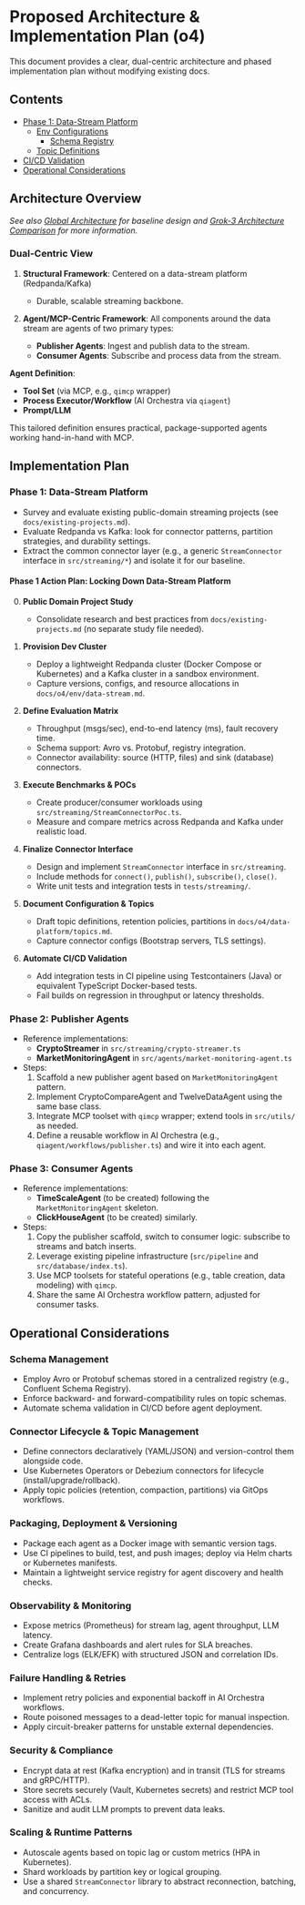 # Proposed Architecture & Implementation Plan (o4)

This document provides a clear, dual-centric architecture and phased implementation plan without modifying existing docs.

## Contents

- [Phase 1: Data-Stream Platform](#phase-1-data-stream-platform)
  - [Env Configurations](env/data-stream.md)
    - [Schema Registry](env/schema-register.md)
  - [Topic Definitions](data-platform/topics.md)
- [CI/CD Validation](ci-cd/validation.md)
- [Operational Considerations](#operational-considerations)

## Architecture Overview

*See also [Global Architecture](../architecture.md) for baseline design and [Grok-3 Architecture Comparison](../grok-3/architecture/comparison.md) for more information.*


### Dual-Centric View

1. **Structural Framework**: Centered on a data-stream platform (Redpanda/Kafka)
   - Durable, scalable streaming backbone.

2. **Agent/MCP-Centric Framework**: All components around the data stream are agents of two primary types:
   - **Publisher Agents**: Ingest and publish data to the stream.
   - **Consumer Agents**: Subscribe and process data from the stream.

**Agent Definition**:
- **Tool Set** (via MCP, e.g., `qimcp` wrapper)
- **Process Executor/Workflow** (AI Orchestra via `qiagent`)
- **Prompt/LLM**

This tailored definition ensures practical, package-supported agents working hand-in-hand with MCP.

## Implementation Plan

### Phase 1: Data-Stream Platform
- Survey and evaluate existing public-domain streaming projects (see `docs/existing-projects.md`).
- Evaluate Redpanda vs Kafka: look for connector patterns, partition strategies, and durability settings.
- Extract the common connector layer (e.g., a generic `StreamConnector` interface in `src/streaming/*`) and isolate it for our baseline.

#### Phase 1 Action Plan: Locking Down Data-Stream Platform
0. **Public Domain Project Study**
   - Consolidate research and best practices from `docs/existing-projects.md` (no separate study file needed).
1. **Provision Dev Cluster**
   - Deploy a lightweight Redpanda cluster (Docker Compose or Kubernetes) and a Kafka cluster in a sandbox environment.
   - Capture versions, configs, and resource allocations in `docs/o4/env/data-stream.md`.

2. **Define Evaluation Matrix**
   - Throughput (msgs/sec), end-to-end latency (ms), fault recovery time.
   - Schema support: Avro vs. Protobuf, registry integration.
   - Connector availability: source (HTTP, files) and sink (database) connectors.

3. **Execute Benchmarks & POCs**
   - Create producer/consumer workloads using `src/streaming/StreamConnectorPoc.ts`.
   - Measure and compare metrics across Redpanda and Kafka under realistic load.

4. **Finalize Connector Interface**
   - Design and implement `StreamConnector` interface in `src/streaming`.
   - Include methods for `connect()`, `publish()`, `subscribe()`, `close()`.
   - Write unit tests and integration tests in `tests/streaming/`.

5. **Document Configuration & Topics**
   - Draft topic definitions, retention policies, partitions in `docs/o4/data-platform/topics.md`.
   - Capture connector configs (Bootstrap servers, TLS settings).

6. **Automate CI/CD Validation**
   - Add integration tests in CI pipeline using Testcontainers (Java) or equivalent TypeScript Docker-based tests.
   - Fail builds on regression in throughput or latency thresholds.

### Phase 2: Publisher Agents
- Reference implementations:
  - **CryptoStreamer** in `src/streaming/crypto-streamer.ts`
  - **MarketMonitoringAgent** in `src/agents/market-monitoring-agent.ts`
- Steps:
  1. Scaffold a new publisher agent based on `MarketMonitoringAgent` pattern.
  2. Implement CryptoCompareAgent and TwelveDataAgent using the same base class.
  3. Integrate MCP toolset with `qimcp` wrapper; extend tools in `src/utils/` as needed.
  4. Define a reusable workflow in AI Orchestra (e.g., `qiagent/workflows/publisher.ts`) and wire it into each agent.

### Phase 3: Consumer Agents
- Reference implementations:
  - **TimeScaleAgent** (to be created) following the `MarketMonitoringAgent` skeleton.
  - **ClickHouseAgent** (to be created) similarly.
- Steps:
  1. Copy the publisher scaffold, switch to consumer logic: subscribe to streams and batch inserts.
  2. Leverage existing pipeline infrastructure (`src/pipeline` and `src/database/index.ts`).
  3. Use MCP toolsets for stateful operations (e.g., table creation, data modeling) with `qimcp`.
  4. Share the same AI Orchestra workflow pattern, adjusted for consumer tasks.

## Operational Considerations

### Schema Management
- Employ Avro or Protobuf schemas stored in a centralized registry (e.g., Confluent Schema Registry).
- Enforce backward- and forward-compatibility rules on topic schemas.
- Automate schema validation in CI/CD before agent deployment.

### Connector Lifecycle & Topic Management
- Define connectors declaratively (YAML/JSON) and version-control them alongside code.
- Use Kubernetes Operators or Debezium connectors for lifecycle (install/upgrade/rollback).
- Apply topic policies (retention, compaction, partitions) via GitOps workflows.

### Packaging, Deployment & Versioning
- Package each agent as a Docker image with semantic version tags.
- Use CI pipelines to build, test, and push images; deploy via Helm charts or Kubernetes manifests.
- Maintain a lightweight service registry for agent discovery and health checks.

### Observability & Monitoring
- Expose metrics (Prometheus) for stream lag, agent throughput, LLM latency.
- Create Grafana dashboards and alert rules for SLA breaches.
- Centralize logs (ELK/EFK) with structured JSON and correlation IDs.

### Failure Handling & Retries
- Implement retry policies and exponential backoff in AI Orchestra workflows.
- Route poisoned messages to a dead-letter topic for manual inspection.
- Apply circuit-breaker patterns for unstable external dependencies.

### Security & Compliance
- Encrypt data at rest (Kafka encryption) and in transit (TLS for streams and gRPC/HTTP).
- Store secrets securely (Vault, Kubernetes secrets) and restrict MCP tool access with ACLs.
- Sanitize and audit LLM prompts to prevent data leaks.

### Scaling & Runtime Patterns
- Autoscale agents based on topic lag or custom metrics (HPA in Kubernetes).
- Shard workloads by partition key or logical grouping.
- Use a shared `StreamConnector` library to abstract reconnection, batching, and concurrency.
